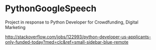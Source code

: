 # PythonGoogleSpeech

Project in response to Python Developer for Crowdfunding, Digital Marketing

http://stackoverflow.com/jobs/122993/python-developer-us-applicants-only-funded-today?med=clc&ref=small-sidebar-blue-remote
